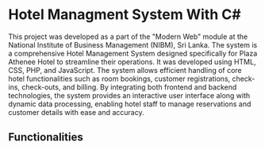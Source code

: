 
# Hotel Managment System With C#

This project was developed as a part of the "Modern Web" module at the National Institute of Business Management (NIBM), Sri Lanka. The system is a comprehensive Hotel Management System designed specifically for Plaza Athenee Hotel to streamline their operations. It was developed using HTML, CSS, PHP, and JavaScript. The system allows efficient handling of core hotel functionalities such as room bookings, customer registrations, check-ins, check-outs, and billing. By integrating both frontend and backend technologies, the system provides an interactive user interface along with dynamic data processing, enabling hotel staff to manage reservations and customer details with ease and accuracy.
## Functionalities